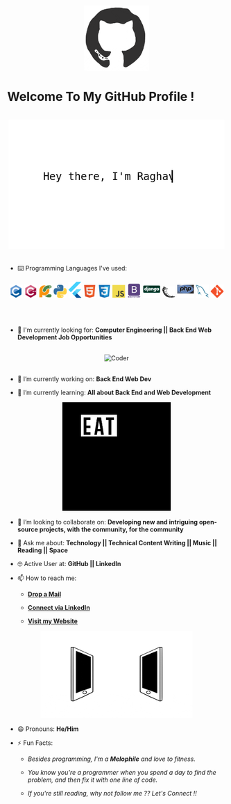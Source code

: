 <div align="center">
<img src="https://github.com/Andronovo-bit/Andronovo-bit/blob/master/octo.gif" alt="GitHub Logo" width="150" height="150" />
</div>

# Welcome To My GitHub Profile !

<br/>
<div align="center">
<img src="https://github.com/Andronovo-bit/Andronovo-bit/blob/master/screen.gif" alt="Seyyid Yiğit" />
</div>
<br/>

- ⌨️ Programming Languages I've used:

<div align="center">
 <img src = 'https://github.com/Andronovo-bit/Andronovo-bit/blob/master/images/c-original.svg' width='30'/> <img src = 'https://github.com/Andronovo-bit/Andronovo-bit/blob/master/images/cpp.svg' width='30'/> <img src = 'https://github.com/Andronovo-bit/Andronovo-bit/blob/master/images/pycharm.svg' width='30'/> <img src = 'https://github.com/Andronovo-bit/Andronovo-bit/blob/master/images/python2.png' height='30'/> <img src = 'https://github.com/Andronovo-bit/Andronovo-bit/blob/master/images/flutter-logo.svg' width='30'/> <img src = 'https://github.com/Andronovo-bit/Andronovo-bit/blob/master/images/html.svg' width='30'/> <img src = 'https://github.com/Andronovo-bit/Andronovo-bit/blob/master/images/css.svg' width='30'/> <img src = 'https://github.com/Andronovo-bit/Andronovo-bit/blob/master/images/js.svg' width='30'/> <img src = 'https://github.com/Andronovo-bit/Andronovo-bit/blob/master/images/bootstrap.svg' width='33'/> <img src = 'https://github.com/Andronovo-bit/Andronovo-bit/blob/master/images/django.svg' height='40'/> <img src = 'https://github.com/Andronovo-bit/Andronovo-bit/blob/master/images/flask.png' width='30'/> <img src = 'https://github.com/Andronovo-bit/Andronovo-bit/blob/master/images/php.svg' width='40'/>
 <img src = 'https://github.com/Andronovo-bit/Andronovo-bit/blob/master/images/sql.svg' width='30'/> <img src = 'https://github.com/Andronovo-bit/Andronovo-bit/blob/master/images/git.svg' width='30'/>
</div>

<br/><br/>
- 🙌 I'm currently looking for: **Computer Engineering || Back End Web Development Job Opportunities**
<br/>

<div align="center">
<img src="https://github.com/Andornovo-bit/Andronovo-bit/blob/master/iron-man.gif" alt="Coder" width="400" height="250" />
</div>
<br/>

- 🔭 I’m currently working on: **Back End Web  Dev**

- 🌱 I’m currently learning: **All about Back End and Web Development**


<div align="center">
<img src="https://github.com/Andronovo-bit/Andronovo-bit/blob/master/giphy.webp" alt="eatsleepcode" width="250" height="250" />
</div>

- 👯 I’m looking to collaborate on: **Developing new and intriguing open-source projects, with the community, for the community**

- 💬 Ask me about: **Technology || Technical Content Writing || Music || Reading || Space**

- 🤓 Active User at: **GitHub || LinkedIn**

- 📫 How to reach me:

    * [**Drop a Mail**](mailto:seyyid364@gmail.com)

    * [**Connect via LinkedIn**](https://www.linkedin.com/in/seyyidyigit/)

    * [**Visit my Website**](https://seyyidyigit.com.tr/)
    
<div align="center">
<img src="https://github.com/Andronovo-bit/Andronovo-bit/blob/master/connected.gif" alt="Raghav Khullar" width="350" height="200" />
</div>

- 😄 Pronouns: **He/Him**

- ⚡ Fun Facts: 

    * *Besides programming, I'm  a **Melophile** and love to fitness.*

    * *You know you're a programmer when you spend a day to find the problem, and then fix it with one line of code.*
    
    * *If you're still reading, why not follow me ?? Let's Connect !!*
